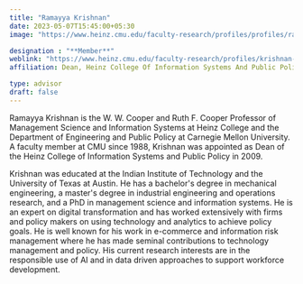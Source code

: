 ```yaml
---
title: "Ramayya Krishnan"
date: 2023-05-07T15:45:00+05:30
image: "https://www.heinz.cmu.edu/faculty-research/profiles/profiles/ramayya-krishnan/_files/ramayya-krishnan-bio.jpg"

designation : "**Member**"
weblink: "https://www.heinz.cmu.edu/faculty-research/profiles/krishnan-ramayya"
affiliation: Dean, Heinz College Of Information Systems And Public Policy, <br> Carnegie Mellon University, USA

type: advisor
draft: false
---
```

Ramayya Krishnan is the W. W. Cooper and Ruth F. Cooper Professor of Management Science and Information Systems at Heinz College and the Department of Engineering and Public Policy at Carnegie Mellon University. A faculty member at CMU since 1988, Krishnan was appointed as Dean of the Heinz College of Information Systems and Public Policy in 2009.

Krishnan was educated at the Indian Institute of Technology and the University of Texas at Austin. He has a bachelor's degree in mechanical engineering, a master's degree in industrial engineering and operations research, and a PhD in management science and information systems. He is an expert on digital transformation and has worked extensively with firms and policy makers on using technology and analytics to achieve policy goals. He is well known for his work in e-commerce and information risk management where he has made seminal contributions to technology management and policy. His current research interests are in the responsible use of AI and in data driven approaches to support workforce development.